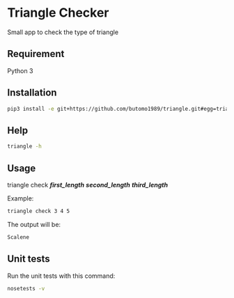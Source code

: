Triangle Checker
================

Small app to check the type of triangle

Requirement
-----------

Python 3

Installation
------------

```bash
pip3 install -e git+https://github.com/butomo1989/triangle.git#egg=triangle
```

Help
----

```bash
triangle -h
```

Usage
-----

triangle check ***first_length*** ***second_length*** ***third_length***

Example:

```bash
triangle check 3 4 5
```

The output will be:

```bash
Scalene
```

Unit tests
----------

Run the unit tests with this command:

```bash
nosetests -v
```
